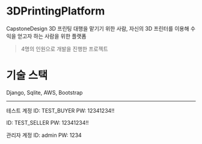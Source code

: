 # 3DPrintingPlatform
CapstoneDesign
3D 프린팅 대행을 맡기기 위한 사람, 자신의 3D 프린터를 이용해 수익을 얻고자 하는 사람을 위한 플랫폼   
>4명의 인원으로 개발을 진행한 프로젝트

# 기술 스택
Django, Sqlite, AWS, Bootstrap

---
테스트 계정
ID: TEST_BUYER
PW: 12341234!!

ID: TEST_SELLER
PW: 12341234!!

관리자 계정
ID: admin
PW: 1234
